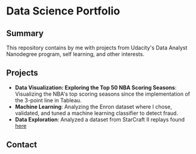 # Data Science Portfolio

## Summary
This repository contains by me with projects from Udacity's Data Analyst Nanodegree program, self learning, and other interests. 

## Projects
* **Data Visualization: Exploring the Top 50 NBA Scoring Seasons**: Visualizing the NBA's top scoring seasons since the implementation of the 3-point line in Tableau.
* **Machine Learning**: Analyzing the Enron dataset where I chose, validated, and tuned a machine learning classifier to detect fraud.
* **Data Exploration**: Analyzed a dataset from StarCraft II replays found [here](https://www.kaggle.com/sfu-summit/starcraft-ii-replay-analysis)

## Contact
